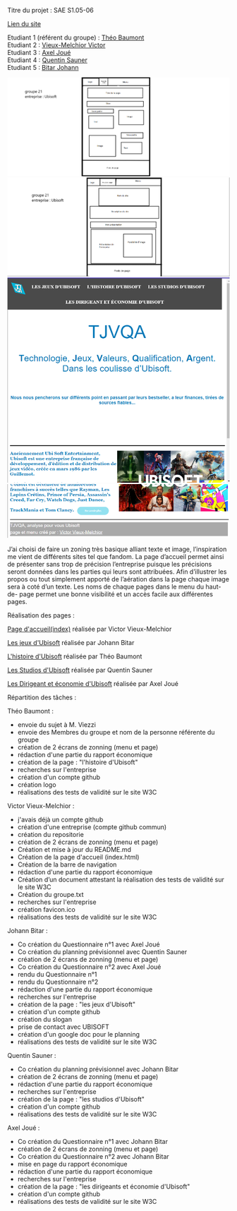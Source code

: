 Titre du projet : SAE S1.05-06

[Lien du site](https://tjvqa.github.io/SAE_05-06/)

Etudiant 1 (référent du groupe) :  [Théo Baumont](mailto:tbaumon2@edu.univ-fcomte.fr?subject=SAE_1_05_06) \
Etudiant 2 : [Vieux-Melchior Victor](mailto:vvieuxme@edu.univ-fcomte.fr?subject=SAE_1_05_06) \
Etudiant 3 : [Axel Joué](mailto:ajoue@edu.univ-fcomte.fr?subject=SAE_1_05_06) \
Etudiant 4 : [Quentin Sauner ](mailto:qsauner@edu.univ-fcomte.fr?subject=SAE_1_05_06) \
Etudiant 5 : [Bitar Johann](mailto:jbitar@edu.univ-fcomte.fr?subject=SAE_1_05_06)
                          
![écran de zoning menu](doc/zoninga.png)
![écran de zoning page](doc/zoningb.png)
![écran prototype](doc/prototype_1.png)
![écran prototype](doc/prototype_2.png)

J’ai choisi de faire un zoning très basique alliant texte et image, l’inspiration me vient de différents sites tel que fandom.
La page d’accueil permet ainsi de présenter sans trop de précision l’entreprise puisque les précisions seront données dans les parties qui leurs sont attribuées.
Afin d’illustrer les propos ou tout simplement apporté de l’aération dans la page chaque image sera à coté d’un texte.
Les noms de chaque pages dans le menu du haut-de- page permet une bonne visibilité et un accès facile aux différentes pages.


Réalisation des pages :

[Page d'accueil(index)](https://tjvqa.github.io/SAE_05-06/index.html) réalisée par Victor Vieux-Melchior

[Les jeux d'Ubisoft](https://tjvqa.github.io/SAE_05-06/Les%20Jeux%20d'Ubisoft.html) réalisée par Johann Bitar

[L'histoire d'Ubisoft](https://tjvqa.github.io/SAE_05-06/L'Histoire%20d'Ubisoft.html) réalisée par Théo Baumont

[Les Studios d'Ubisoft](https://tjvqa.github.io/SAE_05-06/Les%20studios%20d'Ubisoft.html) réalisée par Quentin Sauner

[Les Dirigeant et économie d'Ubisoft](https://tjvqa.github.io/SAE_05-06/Les%20Dirigeant%20et%20%C3%A9conomie%20d'Ubisoft.html) réalisée par Axel Joué


Répartition des tâches :

Théo Baumont : 
 - envoie du sujet à M. Viezzi
 - envoie des Membres du groupe et nom de la personne référente du groupe
 - création de 2 écrans de zonning (menu et page)
 - rédaction d'une partie du rapport économique
 - création de la page : "l'histoire d'Ubisoft"
 - recherches sur l'entreprise
 - création d'un compte github
 - création logo
 - réalisations des tests de validité sur le site W3C

Victor Vieux-Melchior : 
 - j'avais déjà un compte github
 - création d'une entreprise (compte github commun)
 - création du repositorie 
 - création de 2 écrans de zonning (menu et page)
 - Création et mise à jour du README.md
 - Création de la page d'accueil (index.html)
 - Création de la barre de navigation
 - rédaction d'une partie du rapport économique
 - Création d’un document attestant la réalisation des tests de validité sur le site W3C 
 - Création du groupe.txt
 - recherches sur l'entreprise
 - création favicon.ico
 - réalisations des tests de validité sur le site W3C

Johann Bitar :
 - Co création du Questionnaire n°1 avec Axel Joué
 - Co création du planning prévisionnel avec Quentin Sauner 
 - création de 2 écrans de zonning (menu et page)
 - Co création du Questionnaire n°2 avec Axel Joué
 - rendu du Questionnaire n°1
 - rendu du Questionnaire n°2
 - rédaction d'une partie du rapport économique
 - recherches sur l'entreprise
 - création de la page : "les jeux d'Ubisoft"
 - création d'un compte github
 - création du slogan
 - prise de contact avec UBISOFT
 - création d'un google doc pour le planning
 - réalisations des tests de validité sur le site W3C

Quentin Sauner :
 - Co création du planning prévisionnel avec Johann Bitar
 - création de 2 écrans de zonning (menu et page)
 - rédaction d'une partie du rapport économique
 - recherches sur l'entreprise
 - création de la page : "les studios d'Ubisoft"
 - création d'un compte github
 - réalisations des tests de validité sur le site W3C

Axel Joué :
 - Co création du Questionnaire n°1 avec Johann Bitar
 - création de 2 écrans de zonning (menu et page)
 - Co création du Questionnaire n°2 avec Johann Bitar
 - mise en page du rapport économique
 - rédaction d'une partie du rapport économique
 - recherches sur l'entreprise
 - création de la page : "les dirigeants et économie d'Ubisoft"
 - création d'un compte github
 - réalisations des tests de validité sur le site W3C